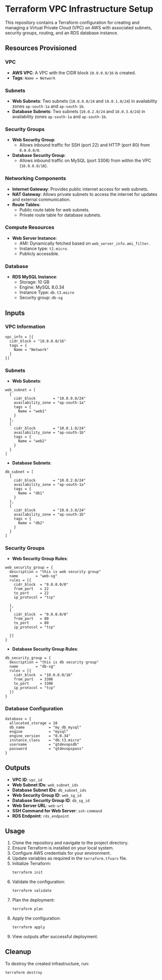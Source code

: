 # Terraform VPC Infrastructure Setup

This repository contains a Terraform configuration for creating and managing a Virtual Private Cloud (VPC) on AWS with associated subnets, security groups, routing, and an RDS database instance.

## Resources Provisioned

### VPC
- **AWS VPC**: A VPC with the CIDR block `10.0.0.0/16` is created.
- **Tags**: `Name = Network`

### Subnets
- **Web Subnets**: Two subnets (`10.0.0.0/24` and `10.0.1.0/24`) in availability zones `ap-south-1a` and `ap-south-1b`.
- **Database Subnets**: Two subnets (`10.0.2.0/24` and `10.0.3.0/24`) in availability zones `ap-south-1a` and `ap-south-1b`.

### Security Groups
- **Web Security Group**:
  - Allows inbound traffic for SSH (port 22) and HTTP (port 80) from `0.0.0.0/0`.
- **Database Security Group**:
  - Allows inbound traffic on MySQL (port 3306) from within the VPC (`10.0.0.0/16`).

### Networking Components
- **Internet Gateway**: Provides public internet access for web subnets.
- **NAT Gateway**: Allows private subnets to access the internet for updates and external communication.
- **Route Tables**:
  - Public route table for web subnets.
  - Private route table for database subnets.

### Compute Resources
- **Web Server Instance**:
  - AMI: Dynamically fetched based on `web_server_info.ami_filter`.
  - Instance type: `t2.micro`.
  - Publicly accessible.

### Database
- **RDS MySQL Instance**:
  - Storage: 10 GB
  - Engine: MySQL 8.0.34
  - Instance Type: `db.t3.micro`
  - Security group: `db-sg`

## Inputs

### VPC Information
```hcl
vpc_info = [{
  cidr_block = "10.0.0.0/16"
  tags = {
    Name = "Network"
  }
}]
```

### Subnets
- **Web Subnets**:
```hcl
web_subnet = [
  {
    cidr_block        = "10.0.0.0/24"
    availability_zone = "ap-south-1a"
    tags = {
      Name = "web1"
    }
  },
  {
    cidr_block        = "10.0.1.0/24"
    availability_zone = "ap-south-1b"
    tags = {
      Name = "web2"
    }
  }
]
```

- **Database Subnets**:
```hcl
db_subnet = [
  {
    cidr_block        = "10.0.2.0/24"
    availability_zone = "ap-south-1a"
    tags = {
      Name = "db1"
    }
  },
  {
    cidr_block        = "10.0.3.0/24"
    availability_zone = "ap-south-1b"
    tags = {
      Name = "db2"
    }
  }
]
```

### Security Groups
- **Web Security Group Rules**:
```hcl
web_security_group = {
  description = "this is web security group"
  name        = "web-sg"
  rules = [{
    cidr_block  = "0.0.0.0/0"
    from_port   = 22
    to_port     = 22
    ip_protocol = "tcp"

  },
  {
    cidr_block  = "0.0.0.0/0"
    from_port   = 80
    to_port     = 80
    ip_protocol = "tcp"

  }]
}
```

- **Database Security Group Rules**:
```hcl
db_security_group = {
  description = "this is db security group"
  name        = "db-sg"
  rules = [{
    cidr_block  = "10.0.0.0/16"
    from_port   = 3306
    to_port     = 3306
    ip_protocol = "tcp"
  }]
}
```

### Database Configuration
```hcl
database = {
  allocated_storage = 10
  db_name           = "my_db_mysql"
  engine            = "mysql"
  engine_version    = "8.0.34"
  instance_class    = "db.t3.micro"
  username          = "qtdevopsdb"
  password          = "qtdevopspass"
}
```

## Outputs

- **VPC ID**: `vpc_id`
- **Web Subnet IDs**: `web_subnet_ids`
- **Database Subnet IDs**: `db_subnet_ids`
- **Web Security Group ID**: `web_sg_id`
- **Database Security Group ID**: `db_sg_id`
- **Web Server URL**: `web-url`
- **SSH Command for Web Server**: `ssh-command`
- **RDS Endpoint**: `rds_endpoint`

## Usage

1. Clone the repository and navigate to the project directory.
2. Ensure Terraform is installed on your local system.
3. Configure AWS credentials for your environment.
4. Update variables as required in the `terraform.tfvars` file.
5. Initialize Terraform:
    ```bash
    terraform init
    ```
6. Validate the configuration:
    ```bash
    terraform validate
    ```
7. Plan the deployment:
    ```bash
    terraform plan
    ```
8. Apply the configuration:
    ```bash
    terraform apply
    ```
9. View outputs after successful deployment.

## Cleanup
To destroy the created infrastructure, run:
```bash
terraform destroy
```


